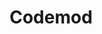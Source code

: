 ---
blog: https://codemod.com/blog/
codehost: https://github.com/codemod-com/codemod
linkedin: https://linkedin.com/company/codemod
logohandle: codemod
sort: codemod
title: Codemod
twitter: https://x.com/codemod
website: https://codemod.com/
---
